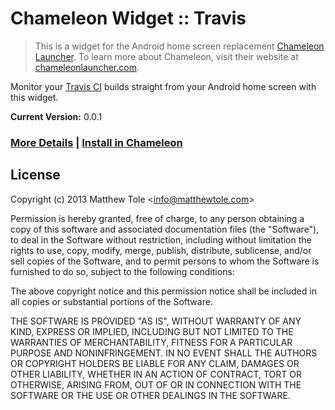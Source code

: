 # Chameleon Widget :: Travis

> This is a widget for the Android home screen replacement [Chameleon Launcher][1]. To learn more about Chameleon, visit their website at [chameleonlauncher.com][1].

Monitor your [Travis CI][4] builds straight from your Android home screen with this widget.

**Current Version:** 0.0.1

### [More Details][3] | [Install in Chameleon][2]

## License

Copyright (c) 2013 Matthew Tole &lt;info@matthewtole.com&gt;

Permission is hereby granted, free of charge, to any person obtaining a copy of this software and associated documentation files (the "Software"), to deal in the Software without restriction, including without limitation the rights to use, copy, modify, merge, publish, distribute, sublicense, and/or sell copies of the Software, and to permit persons to whom the Software is furnished to do so, subject to the following conditions:

The above copyright notice and this permission notice shall be included in all copies or substantial portions of the Software.

THE SOFTWARE IS PROVIDED "AS IS", WITHOUT WARRANTY OF ANY KIND, EXPRESS OR IMPLIED, INCLUDING BUT NOT LIMITED TO THE WARRANTIES OF MERCHANTABILITY, FITNESS FOR A PARTICULAR PURPOSE AND NONINFRINGEMENT. IN NO EVENT SHALL THE AUTHORS OR COPYRIGHT HOLDERS BE LIABLE FOR ANY CLAIM, DAMAGES OR OTHER LIABILITY, WHETHER IN AN ACTION OF CONTRACT, TORT OR OTHERWISE, ARISING FROM, OUT OF OR IN CONNECTION WITH THE SOFTWARE OR THE USE OR OTHER DEALINGS IN THE SOFTWARE.

[1]: http://www.chameleonlauncher.com/
[2]: http://widgetgecko.com/travis/
[3]: http://widgetgecko.com/travis/info/
[4]: http://travis-ci.org
